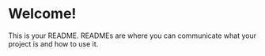 # Welcome!

This is your README. READMEs are where you can communicate what your project is and how to use it.

